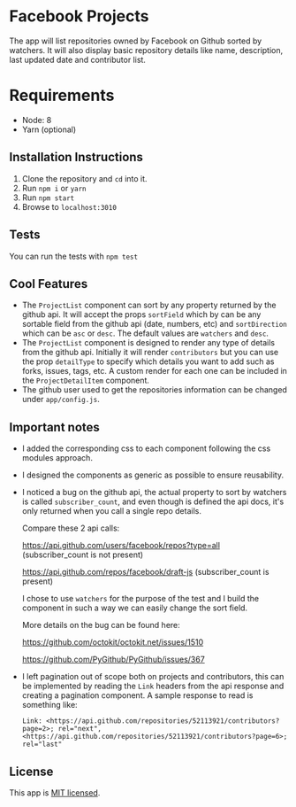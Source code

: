 # Facebook Projects

The app will list repositories owned by Facebook on Github sorted by watchers. It will also display basic repository details like name, description, last updated date and contributor list.

# Requirements
- Node: 8
- Yarn (optional)

## Installation Instructions
1. Clone the repository and `cd` into it.
2. Run `npm i` or `yarn`
3. Run `npm start`
4. Browse to `localhost:3010`

## Tests
You can run the tests with `npm test`

## Cool Features
- The `ProjectList` component can sort by any property returned by the github api. It will accept the props `sortField` which by can be any sortable field from the github api (date, numbers, etc) and `sortDirection` which can be `asc` or `desc`. The default values are `watchers` and `desc`.
- The `ProjectList` component is designed to render any type of details from the github api. Initially it will render `contributors` but you can use the prop `detailType` to specify which details you want to add such as forks, issues, tags, etc. A custom render for each one can be included in the `ProjectDetailItem` component.
- The github user used to get the repositories information can be changed under `app/config.js`.

## Important notes
- I added the corresponding css to each component following the css modules approach.
- I designed the components as generic as possible to ensure reusability.
- I noticed a bug on the github api, the actual property to sort by watchers is called `subscriber_count`, and even though is defined the api docs, it's only returned when you call a single repo details.

  Compare these 2 api calls:

  https://api.github.com/users/facebook/repos?type=all (subscriber_count is not present)

  https://api.github.com/repos/facebook/draft-js (subscriber_count is present)

  I chose to use `watchers` for the purpose of the test and I build the component in such a way we can easily change the sort field.

  More details on the bug can be found here:

  https://github.com/octokit/octokit.net/issues/1510

  https://github.com/PyGithub/PyGithub/issues/367


- I left pagination out of scope both on projects and contributors, this can be implemented by reading the `Link` headers from the api response and creating a pagination component.
  A sample response to read is something like:

  `Link: <https://api.github.com/repositories/52113921/contributors?page=2>; rel="next", <https://api.github.com/repositories/52113921/contributors?page=6>; rel="last"`

## License
This app is [MIT licensed](/LICENSE).